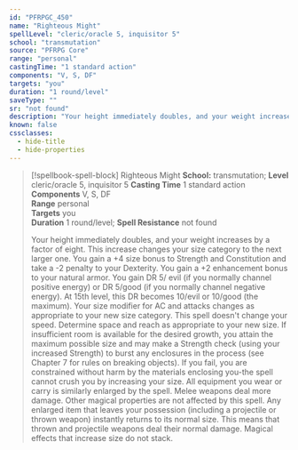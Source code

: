 ```yaml
---
id: "PFRPGC_450"
name: "Righteous Might"
spellLevel: "cleric/oracle 5, inquisitor 5"
school: "transmutation"
source: "PFRPG Core"
range: "personal"
castingTime: "1 standard action"
components: "V, S, DF"
targets: "you"
duration: "1 round/level"
saveType: ""
sr: "not found"
description: "Your height immediately doubles, and your weight increases by a factor of eight. This increase changes your size category to the next larger one. You gain a +4 size bonus to Strength and Constitution and take a -2 penalty to your Dexterity. You gain a +2 enhancement bonus to your natural armor. You gain DR 5/ evil (if you normally channel positive energy) or DR 5/good (if you normally channel negative energy). At 15th level, this DR becomes 10/evil or 10/good (the maximum). Your size modifier for AC and attacks changes as appropriate to your new size category. This spell doesn't change your speed. Determine space and reach as appropriate to your new size.  If insufficient room is available for the desired growth, you attain the maximum possible size and may make a Strength check (using your increased Strength) to burst any enclosures in the process (see Chapter 7 for rules on breaking objects). If you fail, you are constrained without harm by the materials enclosing you-the spell cannot crush you by increasing your size.  All equipment you wear or carry is similarly enlarged by the spell.  Melee weapons deal more damage. Other magical properties are not affected by this spell. Any enlarged item that leaves your possession (including a projectile or thrown weapon) instantly returns to its normal size. This means that thrown and projectile weapons deal their normal damage. Magical effects that increase size do not stack."
known: false
cssclasses:
  - hide-title
  - hide-properties
---
```


> [!spellbook-spell-block] Righteous Might
> **School:** transmutation; **Level** cleric/oracle 5, inquisitor 5
> **Casting Time** 1 standard action  
> **Components** V, S, DF  
> **Range** personal  
> **Targets** you  
> **Duration** 1 round/level; **Spell Resistance** not found
> 
> Your height immediately doubles, and your weight increases by a factor of eight. This increase changes your size category to the next larger one. You gain a +4 size bonus to Strength and Constitution and take a -2 penalty to your Dexterity. You gain a +2 enhancement bonus to your natural armor. You gain DR 5/ evil (if you normally channel positive energy) or DR 5/good (if you normally channel negative energy). At 15th level, this DR becomes 10/evil or 10/good (the maximum). Your size modifier for AC and attacks changes as appropriate to your new size category. This spell doesn't change your speed. Determine space and reach as appropriate to your new size.  If insufficient room is available for the desired growth, you attain the maximum possible size and may make a Strength check (using your increased Strength) to burst any enclosures in the process (see Chapter 7 for rules on breaking objects). If you fail, you are constrained without harm by the materials enclosing you-the spell cannot crush you by increasing your size.  All equipment you wear or carry is similarly enlarged by the spell.  Melee weapons deal more damage. Other magical properties are not affected by this spell. Any enlarged item that leaves your possession (including a projectile or thrown weapon) instantly returns to its normal size. This means that thrown and projectile weapons deal their normal damage. Magical effects that increase size do not stack.